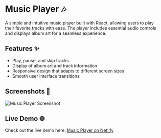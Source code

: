 # Music Player 🎶

A simple and intuitive music player built with React, allowing users to play their favorite tracks with ease. The player includes essential audio controls and displays album art for a seamless experience.

## Features ✨

- Play, pause, and skip tracks
- Display of album art and track information
- Responsive design that adapts to different screen sizes
- Smooth user interface transitions

## Screenshots 📸

![Music Player Screenshot](https://github.com/user-attachments/assets/f5020085-d2cc-409f-87f7-fc56b0ac7e72)  

## Live Demo 🌐

Check out the live demo here: [Music Player on Netlify](https://sanjoshmusicplayer.netlify.app/)


